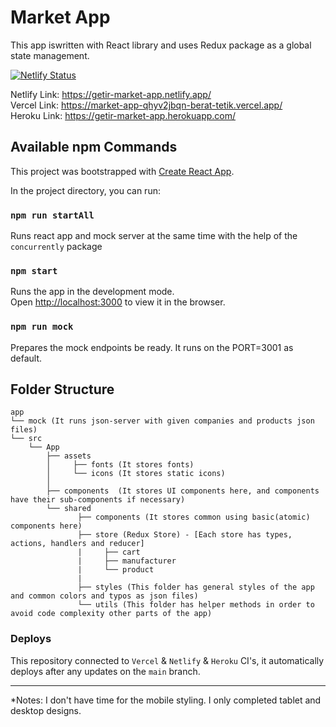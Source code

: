 # Market App

This app iswritten with React library and uses Redux package as a global state management.

[![Netlify Status](https://api.netlify.com/api/v1/badges/314efc17-9ad2-41c5-9f06-ef9886ffaacf/deploy-status)](https://app.netlify.com/sites/getir-market-app/deploys)

Netlify Link: https://getir-market-app.netlify.app/ \
Vercel Link: https://market-app-qhyv2jbqn-berat-tetik.vercel.app/ \
Heroku Link: https://getir-market-app.herokuapp.com/ 

## Available npm Commands

This project was bootstrapped with [Create React App](https://github.com/facebook/create-react-app).

In the project directory, you can run:


### `npm run startAll`

Runs react app and mock server at the same time with the help of the `concurrently` package 

### `npm start`

Runs the app in the development mode.\
Open [http://localhost:3000](http://localhost:3000) to view it in the browser.

### `npm run mock`

Prepares the mock endpoints be ready. It runs on the PORT=3001 as default.


## Folder Structure

    app
    └── mock (It runs json-server with given companies and products json files) 
    └── src 
        └── App
            ├── assets
            │     ├── fonts (It stores fonts)
            │     └── icons (It stores static icons)
            │        
            ├── components  (It stores UI components here, and components have their sub-components if necessary)
            └── shared
                   ├── components (It stores common using basic(atomic) components here)
                   ├── store (Redux Store) - [Each store has types, actions, handlers and reducer]
                   |     ├── cart 
                   |     ├── manufacturer
                   |     └── product
                   |
                   ├── styles (This folder has general styles of the app and common colors and typos as json files)
                   └── utils (This folder has helper methods in order to avoid code complexity other parts of the app)


### Deploys

This repository connected to `Vercel` & `Netlify` & `Heroku` CI's, it automatically deploys after any updates on the `main` branch. 


<hr />
*Notes: I don't have time for the mobile styling. I only completed tablet and desktop designs.
